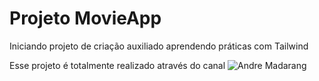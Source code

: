 # Projeto MovieApp

Iniciando projeto de criação auxiliado aprendendo práticas com Tailwind

Esse projeto é totalmente realizado através do canal ![Andre Madarang](https://www.youtube.com/@drehimself)
